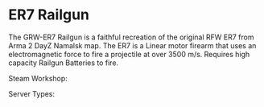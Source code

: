 # ER7 Railgun
The GRW-ER7 Railgun is a faithful recreation of the original RFW ER7 from Arma 2 DayZ Namalsk map.
The ER7 is a Linear motor firearm that uses an electromagnetic force to fire a projectile at over 3500 m/s. Requires high capacity Railgun Batteries to fire.

Steam Workshop:

Server Types:
